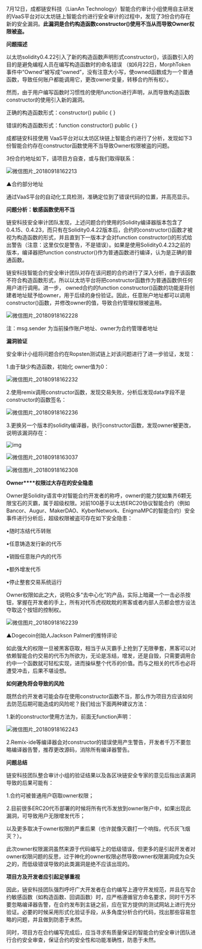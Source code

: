 7月12日，成都链安科技（LianAn Technology）智能合约审计小组使用自主研发的VaaS平台对以太坊链上智能合约进行安全审计的过程中，发现了3份合约存在新的安全漏洞。**此漏洞是合约构造函数constructor()使用不当从而导致Owner权限被盗。**



**问题描述**

 

以太坊solidity0.4.22引入了新的构造函数声明形式constructor()，该函数引入的目的是避免编程人员在编写构造函数时的命名错误 （如6月22日，MorphToken事件中“Owned”被写成“owned”，没有注意大小写，使owned函数成为一个普通函数，导致任何账户都能调用它，更改owner变量，转移合约所有权）。

 

然而，由于用户编写函数时习惯性的使用function进行声明，从而导致构造函数constructor的使用引入新的漏洞。

 

正确的构造函数形式：constructor()  public {    }

错误的构造函数形式：function constructor()  public {    }

 

成都链安科技使用 VaaS平台对以太坊区块链上智能合约进行了分析，发现如下3份智能合约存在constructor函数使用不当导致Owner权限被盗的问题。

 

3份合约地址如下，请项目方自查，或与我们取得联系：



![微信图片_20180918162213](./img/微信图片_20180918162213.jpg)

▲合约部分地址

 

通过VaaS平台的自动化工具检测，准确定位到了错误代码的位置，并高亮显示。

 

 

**问题分析：敏感函数使用不当**

 

链安科技安全审计团队发现，上述问题合约使用的Solidity编译器版本包含了0.4.15、0.4.23，而只有在Solidity0.4.22版本后，合约的constructor()函数才被视为构造函数的形式，并且直到下一版本才会对function constructor()的形式给出警告（注意：这里仅仅是警告，不是错误）。如果是使用Solidity0.4.23之前的版本，编译器把function constructor()作为普通函数进行编译，认为是正确的普通函数。

 

链安科技智能合约安全审计团队对存在该问题的合约进行了深入分析，由于该函数不符合构造函数形式，所以以太坊平台将把constructor函数作为普通函数供任何用户进行调用。进一步， owned合约的function constructor()函数的功能是将创建者地址赋予给owner，用于后续的身份验证。因此，任意账户地址都可以调用constructor()函数，并修改owner的值，导致合约管理权限被盗用。

![微信图片_20180918162228](./img/微信图片_20180918162228.jpg)

注：msg.sender 为当前操作账户地址、owner为合约管理者地址

 

 

**漏洞验证**

 

安全审计小组将问题合约在Ropsten测试链上对该问题进行了进一步验证，发现：

 

1.由于缺少构造函数，初始化 owner值为0：

![微信图片_20180918162232](./img/微信图片_20180918162232.jpg)



2.使用remix调用constructor函数，发现交易失败，分析后发现data字段不是constructor的函数签名：

![微信图片_20180918162236](./img/微信图片_20180918162236.jpg)

 

3.更换另一个版本的solidity编译器，执行constructor函数，发现owner被更改，说明该漏洞存在：

![img](file:///C:\Users\ADMINI~1\AppData\Local\Temp\msohtmlclip1\01\clip_image001.gif)

![微信图片_20180918163037](./img/微信图片_20180918163037.png)

 ![微信图片_20180918162308](./img/微信图片_20180918162308.png)

**Owner****权限过大存在的安全隐患**

 

Owner是Solidity语言中对智能合约开发者的称呼，owner的能力犹如集齐6颗无限宝石的灭霸，属于超级权限。对前100基于以太坊ERC20协议智能合约（例如Bancor、Augur、MakerDAO、KyberNetwork、EnigmaMPC的智能合约）安全事件进行分析后，超级权限被盗可存在如下安全隐患：

 

•随时冻结代币转账

 

•任意铸造发行新的代币

 

•销毁任意账户内的代币

 

•额外增发代币

 

•停止整套交易系统运行

 

Owner权限如此之大，说明众多“去中心化”的产品，实际上暗藏一个一击必杀按钮，掌握在开发者的手上，所有对代币虎视眈眈的黑客或者内部人员都会想方设法夺取这个按钮的控制权。

 

![微信图片_20180918162239](./img/微信图片_20180918162239.jpg)

▲Dogecoin创始人Jackson Palmer的推特评论

 

如此强大的权限一旦被黑客窃取，相当于从灭霸手上抢到了无限拳套，黑客可以对依赖智能合约交易的代币为所欲为，无论是冻结，增发，还是自毁，只需要调用合约中一个函数就可轻松实现，进而操纵整个代币的价值。而与之相关的代币也必将遭受冲击，后果不堪设想。

 

 

**如何避免将会导致的风险**

 

既然合约开发者可能会存在使用constructor函数不当，那么作为项目方应该如何去防范后期可能造成的风险呢？我们给出下面两种建议方法：

 

1.新的constructor使用方法为，前面无function声明：

![微信图片_20180918162243](./img/微信图片_20180918162243.jpg)



2.Remix-ide等编译器会对constructor的错误使用产生警告，开发者千万不要忽略编译器告警，推荐更改源码，消除所有编译器警告。

              

                   

**问题总结**

 

链安科技团队整合审计小组的验证结果以及各区块链安全专家的意见后指出该漏洞导致的后果可能有：

 

1.合约可被普通用户窃取owner权限； 

 

2.目前很多ERC20代币部署的时候将所有代币发放到owner账户中，如果出现此漏洞，可导致用户无限增发代币；

 

以及更多取决于owner权限的严重后果（也许就像灭霸打一个响指，代币灰飞烟灭？）。

 

此次owner权限漏洞虽然来源于代码编写上的低级错误，但更多的是引起开发者对owner权限问题的反思，过于神化的owner权限必然导致owner权限漏洞成为众矢之的，而低级错误导致的此类漏洞是绝不应该出现的。

 

 

**项目方及开发者应引起足够重视**

 

因此，链安科技团队强烈呼吁广大开发者在合约编写上遵守开发规范，并且在写合约敏感函数（如构造函数、回调函数）时，应严格遵循官方命名要求，同时千万不要忽略编译器告警，在合约发布到主链之前，应在官方提供的测试网站上进行充分验证。必要的时候采用形式化验证手段，从多角度分析合约代码，找出那些容易忽略的问题，并且做到防患于未然。

 

同时，项目方在合约编写完成后，应当寻求有质量保证的智能合约安全审计团队进行合约安全审查，保证合约的安全性和功能准确性，防患于未然。